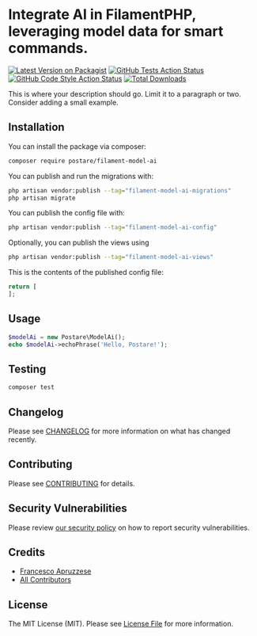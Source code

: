 # Integrate AI in FilamentPHP, leveraging model data for smart commands.

[![Latest Version on Packagist](https://img.shields.io/packagist/v/postare/filament-model-ai.svg?style=flat-square)](https://packagist.org/packages/postare/filament-model-ai)
[![GitHub Tests Action Status](https://img.shields.io/github/actions/workflow/status/postare/filament-model-ai/run-tests.yml?branch=main&label=tests&style=flat-square)](https://github.com/postare/filament-model-ai/actions?query=workflow%3Arun-tests+branch%3Amain)
[![GitHub Code Style Action Status](https://img.shields.io/github/actions/workflow/status/postare/filament-model-ai/fix-php-code-style-issues.yml?branch=main&label=code%20style&style=flat-square)](https://github.com/postare/filament-model-ai/actions?query=workflow%3A"Fix+PHP+code+style+issues"+branch%3Amain)
[![Total Downloads](https://img.shields.io/packagist/dt/postare/filament-model-ai.svg?style=flat-square)](https://packagist.org/packages/postare/filament-model-ai)



This is where your description should go. Limit it to a paragraph or two. Consider adding a small example.

## Installation

You can install the package via composer:

```bash
composer require postare/filament-model-ai
```

You can publish and run the migrations with:

```bash
php artisan vendor:publish --tag="filament-model-ai-migrations"
php artisan migrate
```

You can publish the config file with:

```bash
php artisan vendor:publish --tag="filament-model-ai-config"
```

Optionally, you can publish the views using

```bash
php artisan vendor:publish --tag="filament-model-ai-views"
```

This is the contents of the published config file:

```php
return [
];
```

## Usage

```php
$modelAi = new Postare\ModelAi();
echo $modelAi->echoPhrase('Hello, Postare!');
```

## Testing

```bash
composer test
```

## Changelog

Please see [CHANGELOG](CHANGELOG.md) for more information on what has changed recently.

## Contributing

Please see [CONTRIBUTING](.github/CONTRIBUTING.md) for details.

## Security Vulnerabilities

Please review [our security policy](../../security/policy) on how to report security vulnerabilities.

## Credits

- [Francesco Apruzzese](https://github.com/postare)
- [All Contributors](../../contributors)

## License

The MIT License (MIT). Please see [License File](LICENSE.md) for more information.
